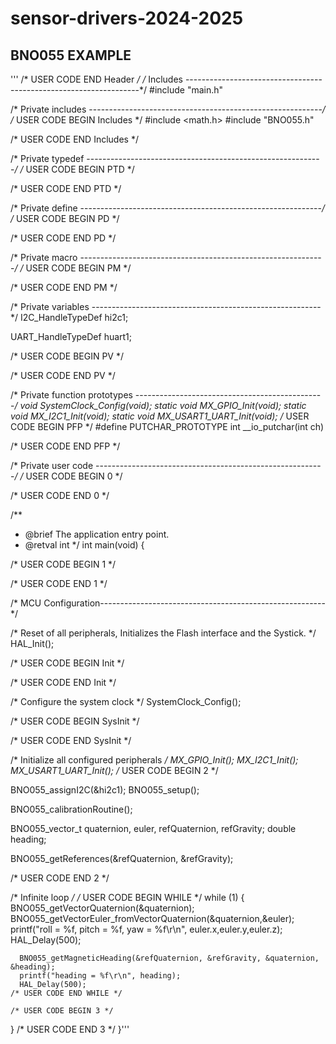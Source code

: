 # sensor-drivers-2024-2025

## BNO055 EXAMPLE

'''
/* USER CODE END Header */
/* Includes ------------------------------------------------------------------*/
#include "main.h"

/* Private includes ----------------------------------------------------------*/
/* USER CODE BEGIN Includes */
#include <math.h>
#include "BNO055.h"

/* USER CODE END Includes */

/* Private typedef -----------------------------------------------------------*/
/* USER CODE BEGIN PTD */

/* USER CODE END PTD */

/* Private define ------------------------------------------------------------*/
/* USER CODE BEGIN PD */

/* USER CODE END PD */

/* Private macro -------------------------------------------------------------*/
/* USER CODE BEGIN PM */

/* USER CODE END PM */

/* Private variables ---------------------------------------------------------*/
I2C_HandleTypeDef hi2c1;

UART_HandleTypeDef huart1;

/* USER CODE BEGIN PV */

/* USER CODE END PV */

/* Private function prototypes -----------------------------------------------*/
void SystemClock_Config(void);
static void MX_GPIO_Init(void);
static void MX_I2C1_Init(void);
static void MX_USART1_UART_Init(void);
/* USER CODE BEGIN PFP */
#define PUTCHAR_PROTOTYPE int __io_putchar(int ch)

/* USER CODE END PFP */

/* Private user code ---------------------------------------------------------*/
/* USER CODE BEGIN 0 */

/* USER CODE END 0 */

/**
  * @brief  The application entry point.
  * @retval int
  */
int main(void)
{

  /* USER CODE BEGIN 1 */

  /* USER CODE END 1 */

  /* MCU Configuration--------------------------------------------------------*/

  /* Reset of all peripherals, Initializes the Flash interface and the Systick. */
  HAL_Init();

  /* USER CODE BEGIN Init */

  /* USER CODE END Init */

  /* Configure the system clock */
  SystemClock_Config();

  /* USER CODE BEGIN SysInit */

  /* USER CODE END SysInit */

  /* Initialize all configured peripherals */
  MX_GPIO_Init();
  MX_I2C1_Init();
  MX_USART1_UART_Init();
  /* USER CODE BEGIN 2 */

  BNO055_assignI2C(&hi2c1);
  BNO055_setup();

  BNO055_calibrationRoutine();

  BNO055_vector_t quaternion, euler, refQuaternion, refGravity;
  double heading;

  BNO055_getReferences(&refQuaternion, &refGravity);

  /* USER CODE END 2 */

  /* Infinite loop */
  /* USER CODE BEGIN WHILE */
  while (1)
  {
	  BNO055_getVectorQuaternion(&quaternion);
	  BNO055_getVectorEuler_fromVectorQuaternion(&quaternion,&euler);
	  printf("roll = %f, pitch = %f, yaw = %f\r\n", euler.x,euler.y,euler.z);
	  HAL_Delay(500);

	  BNO055_getMagneticHeading(&refQuaternion, &refGravity, &quaternion, &heading);
	  printf("heading = %f\r\n", heading);
	  HAL_Delay(500);
    /* USER CODE END WHILE */

    /* USER CODE BEGIN 3 */
  }
  /* USER CODE END 3 */
}'''